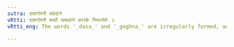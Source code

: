 ```yaml
---
sutra: दाशगोघ्नौ संप्रदाने
vRtti: दाशगोघ्नौ शब्दौ सम्प्रदाने कारके निपात्येते ॥
vRtti_eng: The words '_dasa_' and '_goghna_' are irregularly formed, and the affix in these denotes the idea of the Dative or Recipient.

---
```

